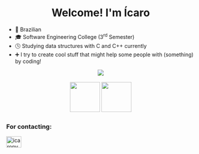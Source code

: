 <h1 align="center">Welcome! I'm Ícaro</h1>

- 📍 Brazilian
- 🎓 Software Engineering College (3<sup>rd</sup> Semester)
- 🕓 Studying data structures with C and C++ currently
- ➕ I try to create cool stuff that might help some people with (something) by coding!

<div align="center">
  <img src="https://github-readme-stats.vercel.app/api?username=icaropvn&bg_color=13171F&show_icons=true&hide_border=true&title_color=DCC030&icon_color=2255EE&text_color=B3B3B3">
</div>

<div align="center" style="display: inline_block"><br>
  <img align="center" height="80" width="80" src="https://cdn.jsdelivr.net/gh/devicons/devicon/icons/c/c-original.svg">
  <img align="center" height="80" width="80" src="https://cdn.jsdelivr.net/gh/devicons/devicon/icons/python/python-original.svg">
</div>

##
            
<h3 align="left">For contacting:</h3>          
<p align="left">
<a href="https://www.linkedin.com/in/%C3%ADcaro-pavan-65a868285/" target="blank"><img align="center" src="https://raw.githubusercontent.com/rahuldkjain/github-profile-readme-generator/master/src/images/icons/Social/linked-in-alt.svg" alt="icaropvn" height="30" width="40" /></a>
</p>
